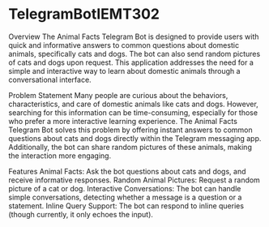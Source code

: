 # TelegramBotIEMT302
Overview
The Animal Facts Telegram Bot is designed to provide users with quick and informative answers to common questions about domestic animals, specifically cats and dogs. The bot can also send random pictures of cats and dogs upon request. This application addresses the need for a simple and interactive way to learn about domestic animals through a conversational interface.

Problem Statement
Many people are curious about the behaviors, characteristics, and care of domestic animals like cats and dogs. However, searching for this information can be time-consuming, especially for those who prefer a more interactive learning experience. The Animal Facts Telegram Bot solves this problem by offering instant answers to common questions about cats and dogs directly within the Telegram messaging app. Additionally, the bot can share random pictures of these animals, making the interaction more engaging.

Features
Animal Facts: Ask the bot questions about cats and dogs, and receive informative responses.
Random Animal Pictures: Request a random picture of a cat or dog.
Interactive Conversations: The bot can handle simple conversations, detecting whether a message is a question or a statement.
Inline Query Support: The bot can respond to inline queries (though currently, it only echoes the input).
